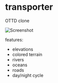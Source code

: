 # transporter
OTTD clone

![Screenshot](https://github.com/alexdawn/transporter/blob/master/screenshots/moreScenary.PNG)

features:

* elevations
* colored terrain
* rivers
* oceans
* roads
* day/night cycle

